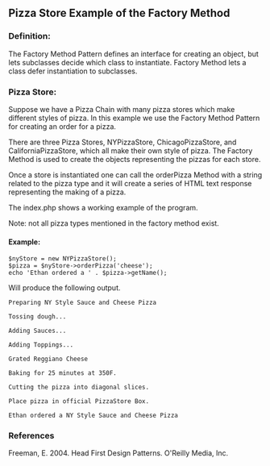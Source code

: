 ## Pizza Store Example of the Factory Method

### Definition: 
The Factory Method Pattern defines an interface for creating an object, but lets
subclasses decide which class to instantiate. Factory Method lets a class defer
instantiation to subclasses. 

### Pizza Store:
Suppose we have a Pizza Chain with many pizza stores which make different
styles of pizza. In this example we use the Factory Method Pattern for creating
an order for a pizza.

There are three Pizza Stores, NYPizzaStore, ChicagoPizzaStore, and 
CaliforniaPizzaStore, which all make their own style of pizza. The Factory Method
is used to create the objects representing the pizzas for each store. 

Once a store is instantiated one can call the orderPizza Method with a string 
related to the pizza type and it will create a series of HTML text response 
representing the making of a pizza. 

The index.php shows a working example of the program. 

Note: not all pizza types mentioned in the factory method exist. 

#### Example:
    $nyStore = new NYPizzaStore();
    $pizza = $nyStore->orderPizza('cheese');
    echo 'Ethan ordered a ' . $pizza->getName();

Will produce the following output.

    Preparing NY Style Sauce and Cheese Pizza
    
    Tossing dough...
    
    Adding Sauces...
    
    Adding Toppings...
    
    Grated Reggiano Cheese
    
    Baking for 25 minutes at 350F.
    
    Cutting the pizza into diagonal slices.
    
    Place pizza in official PizzaStore Box.
    
    Ethan ordered a NY Style Sauce and Cheese Pizza


### References
Freeman, E. 2004. Head First Design Patterns. O'Reilly Media, Inc.